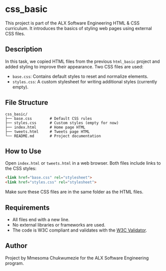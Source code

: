 # css_basic

This project is part of the ALX Software Engineering HTML & CSS curriculum. It introduces the basics of styling web pages using external CSS files.

## Description

In this task, we copied HTML files from the previous `html_basic` project and added styling to improve their appearance. Two CSS files are used:

- `base.css`: Contains default styles to reset and normalize elements.
- `styles.css`: A custom stylesheet for writing additional styles (currently empty).

## File Structure

```
css_basic/
├── base.css        # Default CSS rules
├── styles.css      # Custom styles (empty for now)
├── index.html      # Home page HTML
├── tweets.html     # Tweets page HTML
└── README.md       # Project documentation
```

## How to Use

Open `index.html` or `tweets.html` in a web browser. Both files include links to the CSS styles:

```html
<link href="base.css" rel="stylesheet">
<link href="styles.css" rel="stylesheet">
```

Make sure these CSS files are in the same folder as the HTML files.

## Requirements

- All files end with a new line.
- No external libraries or frameworks are used.
- The code is W3C compliant and validates with the [W3C Validator](https://validator.w3.org/).

## Author

Project by Mmesoma Chukwumezie for the ALX Software Engineering program.
